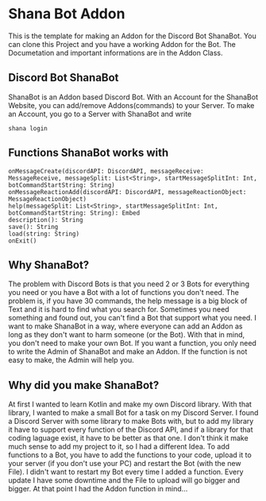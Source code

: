 # Shana Bot Addon
This is the template for making an Addon for the Discord Bot ShanaBot. You can clone this Project and you have a working Addon for the Bot. 
The Documetation and important informations are in the Addon Class.

## Discord Bot ShanaBot
ShanaBot is an Addon based Discord Bot. With an Account for the ShanaBot Website, you can add/remove Addons(commands) to your Server. 
To make an Account, you go to a Server with ShanaBot and write
```
shana login
```
## Functions ShanaBot works with
```
onMessageCreate(discordAPI: DiscordAPI, messageReceive: MessageReceive, messageSplit: List<String>, startMessageSplitInt: Int, botCommandStartString: String)
onMessageReactionAdd(discordAPI: DiscordAPI, messageReactionObject: MessageReactionObject)
help(messageSplit: List<String>, startMessageSplitInt: Int, botCommandStartString: String): Embed
description(): String
save(): String
load(string: String)
onExit()
```



## Why ShanaBot?
The problem with Discord Bots is that you need 2 or 3 Bots for everything you need or you have a Bot with a lot of functions you don't need. 
The problem is, if you have 30 commands, the help message is a big block of Text and it is hard to find what you search for. 
Sometimes you need something and found out, you can't find a Bot that support what you need. I want to make ShanaBot in a way, 
where everyone can add an Addon as long as they don't want to harm someone (or the Bot). With that in mind, you don't need to make your own 
Bot. If you want a function, you only need to write the Admin of ShanaBot and make an Addon. If the function is not easy to make, the Admin 
will help you.

## Why did you make ShanaBot?

At first I wanted to learn Kotlin and make my own Discord library. With that library, I wanted to make a small Bot for a task on my Discord Server. 
I found a Discord Server with some library to make Bots with, but to add my library it have to support every function of the Discord API, 
and if a library for that coding laguage exist, it have to be better as that one. I don't think it make much sense to add my project to it, 
so I had a different Idea. To add functions to a Bot, you have to add the functions to your code, upload it to your server (if you don't use your PC) 
and restart the Bot (with the new File). I didn't want to restart my Bot every time I added a function. 
Every update I have some downtime and the File to upload will go bigger and bigger. At that point I had the Addon function in mind...

